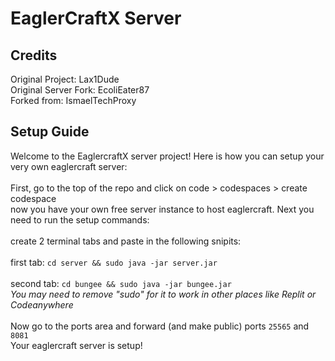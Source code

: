 # EaglerCraftX Server

## Credits
Original Project: Lax1Dude
<br>
Original Server Fork: EcoliEater87
<br>
Forked from: IsmaelTechProxy
<be>
## Setup Guide
Welcome to the EaglercraftX server project! Here is how you can setup your very own eaglercraft server:
<br>
<br>
First, go to the top of the repo and click on code > codespaces > create codespace
<br>
now you have your own free server instance to host eaglercraft. Next you need to run the setup commands:
<br>
<br>
create 2 terminal tabs and paste in the following snipits:
<br>
<br>
first tab: `cd server && sudo java -jar server.jar`
<br>
<br>
second tab: `cd bungee && sudo java -jar bungee.jar`
<br>
*You may need to remove "sudo" for it to work in other places like Replit or Codeanywhere*
<br>
<br>
Now go to the ports area and forward (and make public) ports `25565` and `8081`
<br>
Your eaglercraft server is setup!
